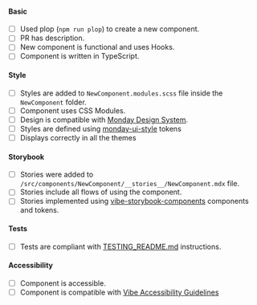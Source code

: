 <!--

Please go over the checklist and make sure all conditions are met.

--->

#### Basic

- [ ] Used plop (`npm run plop`) to create a new component.
- [ ] PR has description.
- [ ] New component is functional and uses Hooks.
- [ ] Component is written in TypeScript.

#### Style

- [ ] Styles are added to `NewComponent.modules.scss` file inside the `NewComponent` folder.
- [ ] Component uses CSS Modules.
- [ ] Design is compatible with [Monday Design System](https://design.monday.com/).
- [ ] Styles are defined using [monday-ui-style](https://github.com/mondaycom/monday-ui-style) tokens
- [ ] Displays correctly in all the themes

#### Storybook

- [ ] Stories were added to `/src/components/NewComponent/__stories__/NewComponent.mdx` file.
- [ ] Stories include all flows of using the component.
- [ ] Stories implemented using [vibe-storybook-components](https://github.com/mondaycom/vibe-storybook-components) components and tokens.

#### Tests

- [ ] Tests are compliant with [TESTING_README.md](TESTING_README.md) instructions.

#### Accessibility

- [ ] Component is accessible.
- [ ] Component is compatible with [Vibe Accessibility Guidelines](https://style.monday.com/?path=/docs/foundations-accessibility--page)

